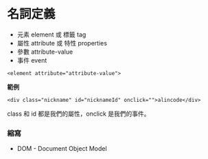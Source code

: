 # 名詞定義

* 元素 element 或 標籤 tag
* 屬性 attribute 或 特性 properties
* 參數 attribute-value
* 事件 event

`<element attribute="attribute-value">`

**範例**

`<div class="nickname" id="nicknameId" onclick="">alincode</div>`

class 和 id 都是我們的屬性，onclick 是我們的事件。

### 縮寫

* DOM - Document Object Model
